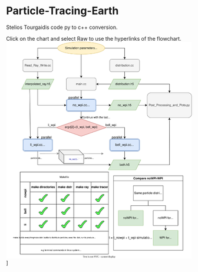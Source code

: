 # Particle-Tracing-Earth
Stelios Tourgaidis code py to c++ conversion.

Click on the chart and select Raw to use the hyperlinks of the flowchart.![code drawio](https://github.com/Vasichar11/Particle-Tracing-Earth/blob/main/More/code.drawio.svg)]


